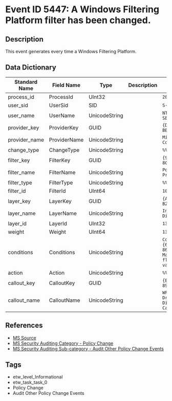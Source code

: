 # Event ID 5447: A Windows Filtering Platform filter has been changed.

## Description
This event generates every time a Windows Filtering Platform.

## Data Dictionary
|Standard Name|Field Name|Type|Description|Sample Value|
|---|---|---|---|---|
|process_id|ProcessId|UInt32||`284`|
|user_sid|UserSid|SID||`S-1-5-19`|
|user_name|UserName|UnicodeString||`NT AUTHORITY\LOCAL SERVICE`|
|provider_key|ProviderKey|GUID||`{DECC16CA-3F33-4346-BE1E-8FB4AE0F3D62}`|
|provider_name|ProviderName|UnicodeString||`Microsoft Corporation`|
|change_type|ChangeType|UnicodeString||`%%16385`|
|filter_key|FilterKey|GUID||`{91334E6D-FFAB-40F1-8C43-5554965C228D}`|
|filter_name|FilterName|UnicodeString||`Port Scanning Prevention Filter`|
|filter_type|FilterType|UnicodeString||`%%16388`|
|filter_id|FilterId|UInt64||`100100`|
|layer_key|LayerKey|GUID||`{AC4A9833-F69D-4648-B261-6DC84835EF39}`|
|layer_name|LayerName|UnicodeString||`Inbound Transport v4 Discard Layer`|
|layer_id|LayerId|UInt32||`13`|
|weight|Weight|UInt64||`13835058055315718144`|
|conditions|Conditions|UnicodeString||`Condition ID: {632ce23b-5167-435c-86d7-e903684aa80c} Match value: No flags set Condition value: 0x00000003`|
|action|Action|UnicodeString||`%%16391`|
|callout_key|CalloutKey|GUID||`{EDA08606-2494-4D78-89BC-67837C03B969}`|
|callout_name|CalloutName|UnicodeString||`WFP Built-in Silent Drop Transport v4 Discard Layer Callout`|

## References
* [MS Source](https://github.com/MicrosoftDocs/windows-itpro-docs/blob/public/windows/security/threat-protection/auditing/event-5447.md)
* [MS Security Auditing Category - Policy Change](https://docs.microsoft.com/en-us/windows/security/threat-protection/auditing/advanced-security-audit-policy-settings#policy-change)
* [MS Security Auditing Sub-category - Audit Other Policy Change Events](https://github.com/MicrosoftDocs/windows-itpro-docs/tree/master/windows/security/threat-protection/auditing/audit-other-policy-change-events.md)

## Tags
* etw_level_Informational
* etw_task_task_0
* Policy Change
* Audit Other Policy Change Events